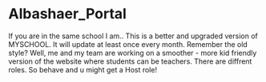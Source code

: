 # Albashaer_Portal
If you are in the same school I am.. This is a better and upgraded version of MYSCHOOL. It will update at least once every month.
Remember the old style? Well, me and my team are working on a smoother - more kid friendly version of the website where students can be teachers. There are diffrent roles. So behave and u might get a Host role!
